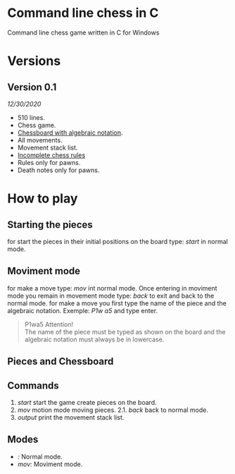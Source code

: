 # Command line chess in C
Command line chess game written in C for Windows
# Versions
## Version 0.1
*12/30/2020*
* 510 lines.
* Chess game.
* [Chessboard with algebraic notation](https://en.wikipedia.org/wiki/Algebraic_notation_(chess)#:~:text=Algebraic%20notation%20(or%20AN)%20is,books%2C%20magazines%2C%20and%20newspapers.).
* All movements.
* Movement stack list.
* [Incomplete chess rules](https://en.wikipedia.org/wiki/Rules_of_chess)
* Rules only for pawns.
* Death notes only for pawns.
# How to play
## Starting the pieces
for start the pieces in their initial positions on the board type:
*start*
in normal mode.
## Moviment mode
for make a move type:
*mov*
int normal mode. Once entering in moviment mode you remain in movement mode type:
*back*
to exit and back to the normal mode.
for make a move you first type the name of the piece and the algebraic notation.
Exemple:
*P1w a5*
and type enter.
> P1w<space>a5<enter>
Attention!  
The name of the piece must be typed as shown on the board and the algebraic notation must always be in lowercase. 
## Pieces and Chessboard
  
## Commands
1. *start* start the game create pieces on the board.
2. *mov* motion mode moving pieces.
2.1. *back* back to normal mode.
3. *output* print the movement stack list.
## Modes
* *:* Normal mode.
* *mov:* Moviment mode.
